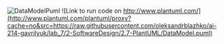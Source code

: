 ![DataModelPuml](https://www.planttext.com/api/plantuml/png/dLDDJyCm3BtdLqGvLqXj6Q1TMBK9168RWd7Q9XIQjEdMDX0due3stqdIZqqRse534jlFVdvrqX5eglG6P8sGBdJ9yUFhV8OdL5CyBPG4KHUfuFLMeX-4CNa3hiWGEzjwfSoBshfaOXWdGHFyf03VKZ4N3wFuSd1rVTDXlA95wG1ll5F650SOvSwxI6NLvHdRPaOhxb8NWdjwZzXjvtB82_yo7FH2tdETA5sa9OTUcCNRs5YQMZkMGKjj8V_9SATiEmj4fEFSLy5J0VgGZRRncQa-_018lEVhGIlOQI3B5Kd25Gdi4JL7l2BhzMb5OhIGgg_nNblexUZ03Zs5P-ZKpXKxk8qkO3MI8GdttNoqKTtDyWXZpqeoasfuc3HYmY0A1a5yrA-TZirOjlN7utu_QTw8_xDtTy5jBPvI-vXwT2nhpPkxIp9W6SimvE1sktA1XS0i5opBiSL8MxKBpWkB_YFizgmeiTdYB1UvD-mgIraOB4qlQOswbujs2A4Hhvdxttu1)
![Link to run code on http://www.plantuml.com/](http://www.plantuml.com/plantuml/proxy?cache=no&src=https://raw.githubusercontent.com/oleksandrblazhko/ai-214-gavrilyuk/lab_7/2-SoftwareDesign/2.7-PlantUML/DataModel.puml)